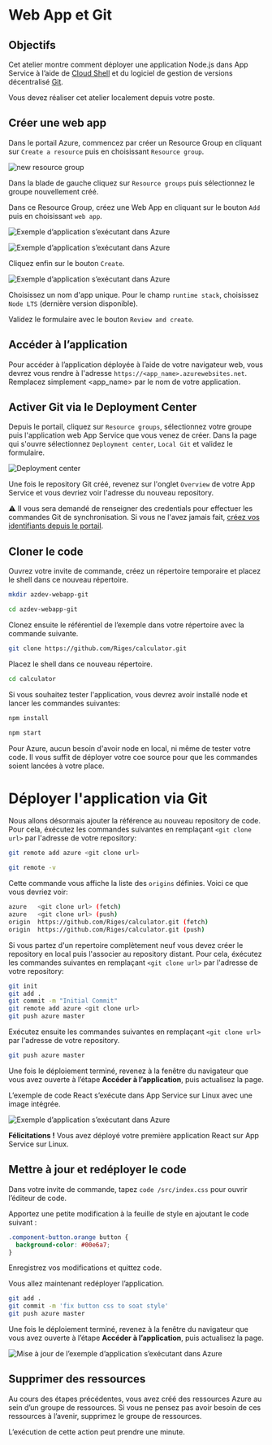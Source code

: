 # Web App et Git

## Objectifs

Cet atelier montre comment déployer une application Node.js dans App Service à l’aide de [Cloud Shell](https://docs.microsoft.com/azure/cloud-shell/overview) et du logiciel de gestion de versions décentralisé [Git](https://fr.wikipedia.org/wiki/Git).

Vous devez réaliser cet atelier localement depuis votre poste.

## Créer une web app

Dans le portail Azure, commencez par créer un Resource Group en cliquant sur `Create a resource` puis en choisissant `Resource group`.

![new resource group](media/portal-new-rg.png)

Dans la blade de gauche cliquez sur `Resource groups` puis sélectionnez le groupe nouvellement créé.

Dans ce Resource Group, créez une Web App en cliquant sur le bouton `Add` puis en choisissant `web app`.

![Exemple d’application s’exécutant dans Azure](media/portal-add-resource.png)

![Exemple d’application s’exécutant dans Azure](media/portal-new-webapp.png)

Cliquez enfin sur le bouton `Create`.

![Exemple d’application s’exécutant dans Azure](media/portal-new-webapp-2.png)

Choisissez un nom d'app unique.
Pour le champ `runtime stack`, choisissez `Node LTS` (dernière version disponible).

Validez le formulaire avec le bouton `Review and create`.

## Accéder à l’application

Pour accéder à l’application déployée à l’aide de votre navigateur web, vous devrez vous rendre à l'adresse `https://<app_name>.azurewebsites.net`. Remplacez simplement <app_name> par le nom de votre application.

## Activer Git via le Deployment Center

Depuis le portail, cliquez sur `Resource groups`, sélectionnez votre groupe puis l'application web App Service que vous venez de créer.
Dans la page qui s'ouvre sélectionnez `Deployment center`, `Local Git` et validez le formulaire.

![Deployment center](media/portal-deployment-center.png)

Une fois le repository Git créé, revenez sur l'onglet `Overview` de votre App Service et vous devriez voir l'adresse du nouveau repository.

⚠️ Il vous sera demandé de renseigner des credentials pour effectuer les commandes Git de synchronisation.
Si vous ne l'avez jamais fait, [créez vos identifiants depuis le portail](https://docs.microsoft.com/azure/app-service/deploy-configure-credentials).

## Cloner le code

Ouvrez votre invite de commande, créez un répertoire temporaire et placez le shell dans ce nouveau répertoire.

```bash
mkdir azdev-webapp-git

cd azdev-webapp-git
```

Clonez ensuite le référentiel de l’exemple dans votre répertoire avec la commande suivante.

```bash
git clone https://github.com/Riges/calculator.git
```

Placez le shell dans ce nouveau répertoire.

```bash
cd calculator
```

Si vous souhaitez tester l'application, vous devrez avoir installé node et lancer les commandes suivantes:

```bash
npm install

npm start
```

Pour Azure, aucun besoin d'avoir node en local, ni même de tester votre code. Il vous suffit de déployer votre coe source pour que les commandes soient lancées à votre place.

# Déployer l'application via Git

Nous allons désormais ajouter la référence au nouveau repository de code. Pour cela, éxécutez les commandes suivantes en remplaçant `<git clone url>` par l'adresse de votre repository:

```bash
git remote add azure <git clone url>
```

```bash
git remote -v
```

Cette commande vous affiche la liste des `origins` définies. Voici ce que vous devriez voir:

```bash
azure   <git clone url> (fetch)
azure   <git clone url> (push)
origin  https://github.com/Riges/calculator.git (fetch)
origin  https://github.com/Riges/calculator.git (push)
```

Si vous partez d'un repertoire complètement neuf vous devez créer le repository en local puis l'associer au repository distant.
Pour cela, éxécutez les commandes suivantes en remplaçant `<git clone url>` par l'adresse de votre repository:

```bash
git init
git add .
git commit -m "Initial Commit"
git remote add azure <git clone url>
git push azure master
```

Exécutez ensuite les commandes suivantes en remplaçant `<git clone url>` par l'adresse de votre repository.

```bash
git push azure master
```

Une fois le déploiement terminé, revenez à la fenêtre du navigateur que vous avez ouverte à l’étape **Accéder à l’application**, puis actualisez la page.

L’exemple de code React s’exécute dans App Service sur Linux avec une image intégrée.

![Exemple d’application s’exécutant dans Azure](media/react-calculator.png)

**Félicitations !** Vous avez déployé votre première application React sur App Service sur Linux.

## Mettre à jour et redéployer le code

Dans votre invite de commande, tapez `code /src/index.css` pour ouvrir l’éditeur de code.

Apportez une petite modification à la feuille de style en ajoutant le code suivant :

```css
.component-button.orange button {
  background-color: #00e6a7;
}
```

Enregistrez vos modifications et quittez code.

Vous allez maintenant redéployer l’application.

```bash
git add .
git commit -m 'fix button css to soat style'
git push azure master
```

Une fois le déploiement terminé, revenez à la fenêtre du navigateur que vous avez ouverte à l’étape **Accéder à l’application**, puis actualisez la page.

![Mise à jour de l’exemple d’application s’exécutant dans Azure](media/react-calculator-soat.png)

## Supprimer des ressources

Au cours des étapes précédentes, vous avez créé des ressources Azure au sein d’un groupe de ressources. Si vous ne pensez pas avoir besoin de ces ressources à l’avenir, supprimez le groupe de ressources.

L’exécution de cette action peut prendre une minute.
